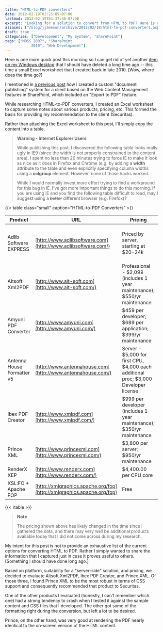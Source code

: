 ```yaml
---
title: "HTML-to-PDF converters"
date: 2012-02-19T03:25:09-07:00
lastmod: 2012-02-19T03:37:46-07:00
excerpt: "Looking for a solution to convert from HTML to PDF? Here is a list of the products I discovered during my research as well as the results of the head-to-head competition."
aliases: ["/blog/jjameson/archive/2012/02/18/html-to-pdf-converters.aspx", "/blog/jjameson/archive/2012/02/19/html-to-pdf-converters.aspx"]
draft: true
categories: ["Development", "My System", "SharePoint"]
tags: ["MOSS 2007", "SharePoint 
			2010", "Web Development"]
---
```


Here is one more quick post this morning so I can get rid of yet another
[item on my Windows desktop](/blog/jjameson/2012/02/18/stop-putting-shortcuts-on-my-windows-desktop) that I should have deleted a long time ago --
this time a small Excel worksheet that I created back in late 2010. [Wow, where
does the time go?]

I mentioned in
[a previous post](/blog/jjameson/2011/04/14/reusable-content-in-sharepoint-publishing-html-fields-part-3) how I created a custom "document publishing" system for
a client based on the Web Content Management features in SharePoint, which included
an "Export to PDF" feature.

While researching HTML-to-PDF converters, I created an Excel worksheet to
capture some notes about various products, pricing, etc. This formed the basis
for providing my recommendation to the client (Securitas).

Rather than attaching the Excel worksheet to this post, I'll simply copy
the content into a table.

> **Warning - Internet Explorer Users**
>
> While publishing this post, I discovered the following table looks
> really ugly in IE9 (since the width is not properly constrained to the
> content area). I spent no less than 20 minutes trying to force IE to
> make it look as nice as it does in Firefox and Chrome (e.g. by adding
> a **width** attribute to the table and even explicitly
> specifying column widths using a **colgroup** element.
> However, none of those hacks worked.
>
> While I would normally invest more effort trying to find a workaround
> for this bug in IE, I've got more important things to do this morning.
> If you are using IE and you find the following table difficult to read,
> may I suggest using a ~~better~~
> different browser (e.g. Firefox)?

{{< table class="small" caption="HTML-to-PDF Converters" >}}

| Product | URL | Pricing | Comments |
| --- | --- | --- | --- |
| Adlib Software EXPRESS | [http://www.adlibsoftware.com](http://www.adlibsoftware.com/) | Priced by server, starting at $20-24k | Uses Amyuni libraries (according to Gabor Fari); extensive SharePoint integration (for document conversion); major focus on life sciences and other industries with strict regulatory requirements |
| Altsoft Xml2PDF | [http://www.alt-soft.com](http://www.alt-soft.com/) | Professional - $2,099 (includes 1 year maintenance); $550/yr maintenance | Built on .NET platform; company based in Belgium |
| Amyuni PDF Converter | [http://www.amyuni.com](http://www.amyuni.com/) | $459 per developer; $689 per application; $399/yr maintenance | Conversion appears to be through "print to PDF" (even for server applications -- e.g. "lock"/"unlock") |
| Antenna House Formatter v5 | [http://www.antennahouse.com](http://www.antennahouse.com/) | Server - $5,000 for first CPU, $4,000 each additional proc; $3,000 Developer license | Company Web site looks very elementary |
| Ibex PDF Creator | [http://www.xmlpdf.com](http://www.xmlpdf.com/) | $999 per developer (includes 1 year maintenance); $350/yr maintenance | "Team licensing" available for groups of ten or more developers; separate .NET and Java versions |
| Prince XML | [http://www.princexml.com](http://www.princexml.com/) | $3,800 per server; $950/yr maintenance | Current version is 7.1 (May 2010); original 1.0 version released in April 2003; support appears to be through email only |
| RenderX XEP | [http://www.renderx.com](http://www.renderx.com/) | $4,400.00 per CPU core | "written in Java" (http://www.renderx.com/tools/xep.html) |
| XSL:FO + Apache FOP | [http://xmlgraphics.apache.org/fop](http://xmlgraphics.apache.org/fop) | Free | FOP is Java-based |

{{< /table >}}

> **Note**
>
> The pricing shown above has likely changed in the time since I gathered
> the data, and there may very well be additional products available today
> that I did not come across during my research.

My intent for this post is not to provide an exhaustive list of the current
options for converting HTML to PDF. Rather I simply wanted to share the information
that I captured just in case it proves useful to others. [Something I should
have done long ago.]

Based on platform, suitability for a "server-side" solution, and pricing,
we decided to evaluate Altsoft Xml2PDF, Ibex PDF Creator, and Prince XML. Of
those three, I found Prince XML to be the most robust in terms of CSS support
and consequently recommended that product to Securitas.

One of the other products I evaluated (honestly, I can't remember which one)
had a strong tendency to crash when I tested it against the sample content and
CSS files that I developed. The other got some of the formatting right during
the conversion, but left a lot to be desired.

Prince, on the other hand, was very good at rendering the PDF nearly identical
to the on-screen version of the HTML content.

